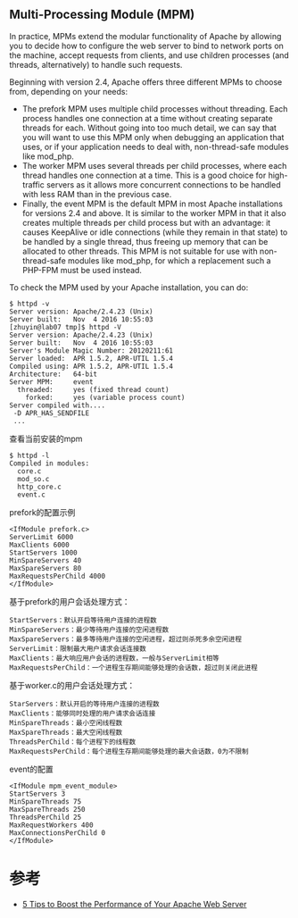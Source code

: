 ## Multi-Processing Module (MPM)

In practice, MPMs extend the modular functionality of Apache by allowing you to decide how to configure the web server to bind to network ports on the machine, accept requests from clients, and use children processes (and threads, alternatively) to handle such requests.

Beginning with version 2.4, Apache offers three different MPMs to choose from, depending on your needs:

- The prefork MPM uses multiple child processes without threading. Each process handles one connection at a time without creating separate threads for each. Without going into too much detail, we can say that you will want to use this MPM only when debugging an application that uses, or if your application needs to deal with, non-thread-safe modules like mod_php.
- The worker MPM uses several threads per child processes, where each thread handles one connection at a time. This is a good choice for high-traffic servers as it allows more concurrent connections to be handled with less RAM than in the previous case.
- Finally, the event MPM is the default MPM in most Apache installations for versions 2.4 and above. It is similar to the worker MPM in that it also creates multiple threads per child process but with an advantage: it causes KeepAlive or idle connections (while they remain in that state) to be handled by a single thread, thus freeing up memory that can be allocated to other threads. This MPM is not suitable for use with non-thread-safe modules like mod_php, for which a replacement such a PHP-FPM must be used instead.

To check the MPM used by your Apache installation, you can do:

```
$ httpd -v
Server version: Apache/2.4.23 (Unix)
Server built:   Nov  4 2016 10:55:03
[zhuyin@lab07 tmp]$ httpd -V
Server version: Apache/2.4.23 (Unix)
Server built:   Nov  4 2016 10:55:03
Server's Module Magic Number: 20120211:61
Server loaded:  APR 1.5.2, APR-UTIL 1.5.4
Compiled using: APR 1.5.2, APR-UTIL 1.5.4
Architecture:   64-bit
Server MPM:     event
  threaded:     yes (fixed thread count)
    forked:     yes (variable process count)
Server compiled with....
 -D APR_HAS_SENDFILE
 ...
```

查看当前安装的mpm

```shell
$ httpd -l
Compiled in modules:
  core.c
  mod_so.c
  http_core.c
  event.c
```

prefork的配置示例

```
<IfModule prefork.c>
ServerLimit 6000
MaxClients 6000
StartServers 1000
MinSpareServers 40
MaxSpareServers 80
MaxRequestsPerChild 4000
</IfModule>
```

基于prefork的用户会话处理方式：

    StartServers：默认开启等待用户连接的进程数
    MinSpareServers：最少等待用户连接的空闲进程数
    MaxSpareServers：最多等待用户连接的空闲进程，超过则杀死多余空闲进程
    ServerLimit：限制最大用户请求会话连接数
    MaxClients：最大响应用户会话的进程数，一般与ServerLimit相等
    MaxRequestsPerChild：一个进程生存期间能够处理的会话数，超过则关闭此进程

基于worker.c的用户会话处理方式：

    StarServers：默认开启的等待用户连接的进程数
    MaxClients：能够同时处理的用户请求会话连接
    MinSpareThreads：最小空闲线程数
    MaxSpareThreads：最大空闲线程数
    ThreadsPerChild：每个进程下的线程数
    MaxRequestsPerChild：每个进程生存期间能够处理的最大会话数，0为不限制

event的配置

```
<IfModule mpm_event_module>
StartServers 3
MinSpareThreads 75
MaxSpareThreads 250
ThreadsPerChild 25
MaxRequestWorkers 400
MaxConnectionsPerChild 0
</IfModule>
```

# 参考

- [5 Tips to Boost the Performance of Your Apache Web Server](http://www.tecmint.com/apache-performance-tuning/)
